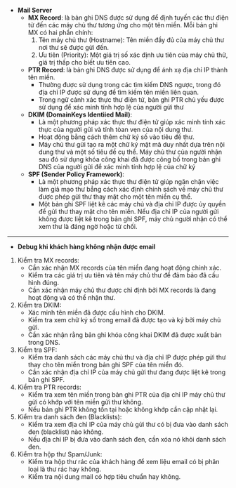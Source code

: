 - **Mail Server**
  - **MX Record**: là bản ghi DNS được sử dụng để định tuyến các thư điện tử đến các máy chủ thư tương ứng cho một tên miền. Mỗi bản ghi MX có hai phần chính:
    1. Tên máy chủ thư (Hostname): Tên miền đầy đủ của máy chủ thư nơi thư sẽ được gửi đến.
    2. Ưu tiên (Priority): Một giá trị số xác định ưu tiên của máy chủ thử, giá trị thấp cho biết ưu tiên cao.
  - **PTR Record**: là bản ghi DNS được sử dụng để ánh xạ địa chỉ IP thành tên miền.
    - Thường được sử dụng trong các tìm kiếm DNS ngược, trong đó địa chỉ IP được sử dụng để tìm kiếm tên miền liên quan. 
    - Trong ngữ cảnh xác thực thư điện tử, bản ghi PTR chủ yếu được sử dụng để xác minh tính hợp lệ của người gửi thư  
  - **DKIM (DomainKeys Identìied Mail)**:
    - Là một phương pháp xác thực thư điện tử giúp xác minh tính xác thực của người gửi và tính tòan vẹn của nội dung thư.
    - Hoạt động bằng cách thêm chữ ký số vào tiêu đề thư.
    - Máy chủ thư gửi tạo ra một chữ ký mật mã duy nhất dựa trên nội dung thư và một số tiêu đề cụ thể. Máy chủ thư của người nhận sau đó sử dụng khóa công khai đã được công bố trong bản ghi DNS của người gửi để xác minh tính hợp lệ của chữ ký
  - **SPF (Sender Policy Framework)**:
    - Là một phương pháp xác thực thư điện tử giúp ngăn chặn việc làm giả mạo thư bẳng cách xác định chính sách về máy chủ thư được phép gửi thư thay mặt cho một tên miền cụ thể.
    - Một bản ghi SPF liệt kê các máy chủ và địa chỉ IP được ủy quyền để gửi thư thay mặt cho tên miền. Nếu địa chỉ IP của người gửi không được liệt kê trong bản ghi SPF, máy chủ người nhận có thể xem thư là đáng ngờ hoặc từ chối.
***
- **Debug khi khách hàng không nhận được email**
1. Kiểm tra MX records:
   - Cần xác nhận MX records của tên miền đang hoạt động chính xác.
   - Kiểm tra các giá trị ưu tiên và tên máy chủ thư để đảm bảo đã cấu hình đúng.
   - Cần xác nhận máy chủ thư được chỉ định bởi MX records là đang hoạt động và có thể nhận thư. 
2. Kiểm tra DKIM:
   - Xác minh tên miền đã được cấu hình cho DKIM.
   - Kiểm tra xem chữ ký số trong email đã được tạo và ký bởi máy chủ gửi.
   - Cần xác nhận rằng bản ghi khóa công khai DKIM đã được xuất bản trong DNS.
3. Kiểm tra SPF:
   - Kiểm tra danh sách các máy chủ thư và địa chỉ IP được phép gửi thư thay cho tên miền trong bản ghi SPF của tên miền đó.
   - Cần xác nhận địa chỉ IP của máy chủ gửi thư đang được liệt kê trong bản ghi SPF.
4. Kiểm tra PTR records:
   - Kiểm tra xem tên miền trong bản ghi PTR của địa chỉ IP máy chủ thư gửi có khớp với tên miền gửi thư không.
   - Nếu bản ghi PTR không tồn tại hoặc không khớp cần cập nhật lại.
5. Kiểm tra danh sách đen (Blacklists):
   - Kiểm tra xem địa chỉ IP của máy chủ gửi thư có bị đưa vào danh sách đen (blacklist) nào không.
   - Nếu địa chỉ IP bị đưa vào danh sách đen, cần xóa nó khỏi danh sách đen.
6. Kiểm tra hộp thư Spam/Junk:
   - Kiểm tra hộp thư rác của khách hàng để xem liệu email có bị phân loại là thư rác hay không.
   - Kiểm tra nội dung mail có hợp tiêu chuẩn hay không.